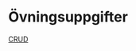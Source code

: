 # Övningsuppgifter

[CRUD](https://github.com/everyloop/NET24-Databases/blob/master/Exercises/CRUD.md)  
